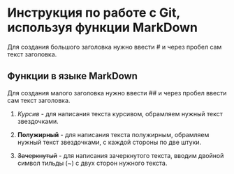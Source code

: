 # Инструкция по работе с Git, используя функции MarkDown 

Для создания большого заголовка нужно ввести # и через пробел сам текст заголовка.

## Функции в языке MarkDown

Для создания малого заголовка нужно ввести ## и через пробел ввести сам текст заголовка.

1. *Курсив* - для написания текста курсивом, обрамляем нужный текст звездочками.

2. **Полужирный** - для написания текста полужирным, обрамляем нужный текст звездочками, с каждой стороны по две штуки.

3. ~~Зачеркнутый~~ - для написания зачеркнутого текста, вводим двойной символ тильды (~) с двух сторон нужного текста.






